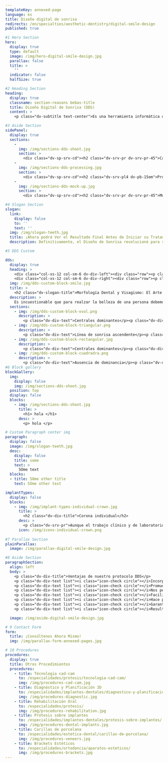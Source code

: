 ```yaml
---
templateKey: annexed-page
language: es
title: Diseño digital de sonrisa
redirects: /en/specialties/aesthetic-dentistry/digital-smile-design
published: true

#1 Hero Section
hero:
  display: true
  type: default
  image: /img/hero-digital-smile-design.jpg
  parallax: false
  title: >
    ''
  indicator: false
  halfSize: true

#2 Heading Section
heading:
  display: true
  classname: section-reasons bebas-title
  title: Diseño Digital de Sonrisa (DDS)
  content: >
    <p class="dv-subtitle text-center">Es una herramienta informática que nos permite, mediante un protocolo fotográfico digital, registrar y estudiar sus proporciones y rasgos dentofaciales, planificar su sonrisa ideal y simularla gráficamente.</p>

#3 Aside Section
sidePanel: 
  display: true
  sections: 
    - 
      img: /img/sections-dds-shoot.jpg
      section: > 
        <div class="dv-sp-srv-cd"><h2 class="dv-srv-pr dv-srv-pr-45">Captura de imágenes</h2><p class="dv-srv-pr dv-srv-pr-45">Estamos plenamente convencidos de que la fotografía clínica es para la Estética dental lo que la radiografía es para la Odontología en general. "Una imagen dice más que mil palabras" y "una fotografía muestra más de mil detalles".</p><p class="dv-srv-pr dv-srv-pr-45">Nos valemos de una cámara reflex digital para registrar la boca y la cara del paciente desde varios ángulos y perfiles. Para realizar un buen trabajo es indispensable que las fotografías intra y extraorales cuenten con alta resolución, buena iluminación, nitidez y profundidad de campo. Normalmente nos manejamos bajo formato JPG.</p></div>
    - 
      img: /img/sections-dds-processing.jpg
      section: > 
        <div class="dv-sp-srv-cd"><h2 class="dv-srv-pl4 dv-pb-15em">Procesamiento informático</h2><p class="dv-srv-pl dv-srv-pl-pr">Un software profesional de tratamiento de imágenes nos permite medir y modificar la posición, la forma y las dimensiones de dientes y encías con la finalidad de reproducir el mejor resultado estético posible, claro está, bajo el criterio de la proporción áurea <i>(1/1.618)</i> y siempre dentro de los límites biológicamente viables.</p><p class="dv-srv-pl dv-srv-pl-pr">En DENTAL VIP nunca utilizamos plantillas ni prototipos seriados. Nuestros diseños son completamente personalizados, realistas y ajustados a la verdadera condición clínica de la persona. <strong>¡Solo mostramos lo que verdaderamente podemos lograr!</strong></p></div>
    - 
      img: /img/sections-dds-mock-up.jpg
      section: >
        <div class="dv-sp-srv-cd"><h2 class="dv-srv-pr dv-srv-pr-45">Muck-up digital</h2><p class="dv-srv-pr dv-srv-pr-45">Es la proyección final, simulación y fotomontaje de la nueva sonrisa. En él, se podrán apreciar con detalle las bondades de todas y cada una de las intervenciones sugeridas por nuestro equipo de Especialistas. Si aún hubiese duda, procederíamos entonces a obtener un molde real de yeso para sobre él reproducir en cera de laboratorio el diseño contemplado y duplicarlo directamente en la boca del paciente con una resina acrílica especial. Esta férula o prototipo acrílico podrá ser utilizado hasta por una semana y sometido a la consideración de amigos y familiares cercanos.</p></div>

#4 Slogan Section
slogan:
  link:
    display: false
    to: ''
    text: ''
  img: /img/slogan-teeth.jpg
  title: ¡Ahora podrá Ver el Resultado Final Antes de Iniciar su Tratamiento!
  description: Definitivamente, el Diseño de Sonrisa revolucionó para siempre el estudio y ejercicio clínico de la Odontología Estética.

#5 DDS Custom

dds: 
  display: true
  heading: > 
    <div class="col-xs-12 col-sm-6 dv-div-left"><div class="row"><p class="dv-div-title dv-pb-15em">Aprobación y consentimiento</p><p class="dv-div-text">El concepto DDS involucra al paciente en el proceso de transformación de su propia sonrisa, haciéndole partícipe como co-diseñador del tratamiento y permitiéndole expresar sus expectativas al equipo de trabajo, para finalmente, lograr su conformidad absoluta y autorización para el procedimiento clínico.</p></div></div>
    <div class="col-xs-12 col-sm-6 dv-div-right"><div class="row"><p class="dv-div-title dv-pb-15em">Ejecución intraoral</p><p class="dv-div-text">Cirugía plástica periodontal, blanqueamiento dental, recontorneado estético, restauraciones adhesivas, carillas y coronas totalcerámicas son las intervenciones clínicas más comunes en un Diseño de Sonrisa. Por lo general, es necesaria la participación de dos o más Odontólogos Especialistas.</p></div></div>
  img: /img/dds-custom-block-smile.jpg
  title: > 
    <h2 class="dv-slogan-title">Morfología Dental y Visagismo: El Arte de Personalizar una Sonrisa</h2>
  description: > 
    Es incuestionable que para realzar la belleza de una persona debemos siempre procurar armonía entre su rostro, sus rasgos faciales y la forma de sus dientes. Pero con la técnica del Visagismo vamos aún más allá y buscamos proyectar la personalidad del paciente a través del patrón geométrico de su sonrisa. Hoy en día sabemos que nuestro entendimiento inconsciente y emocional tiende a asociar las formas ovales con caracteres sensibles y melancólicos, las formas triangulares con personas dinámicas y extrovertidas, las rectangulares con temperamentos fuertes y dominantes y las cuadradas con individuos serios y discretos.</p>
  sections:
    - img: /img/dds-custom-block-oval.png
      description: > 
        <p class="dv-div-text">Centrales dominantes</p><p class="dv-div-text">Caninos redondeados</p><p class="dv-div-text">Laterales delicados</p><p class="dv-div-text">Arco redondeado</p>
    - img: /img/dds-custom-block-triangular.png
      description: > 
        <p class="dv-div-text">Línea de sonrisa ascendente</p><p class="dv-div-text">Ejes convergentes</p><p class="dv-div-text">Caninos inclinados</p>
    - img: /img/dds-custom-block-rectangular.jpg
      description: > 
        <p class="dv-div-text">Centrales dominantes</p><p class="dv-div-text">Bordes incisales planos</p><p class="dv-div-text">Caninos agresivos</p><p class="dv-div-text">Ejes verticales</p>
    - img: /img/dds-custom-block-cuadradra.png
      description: > 
        <p class="dv-div-text">Ausencia de dominancia</p><p class="dv-div-text">Ejes divergentes</p><p class="dv-div-text">Disposición horizontal</p>
#6 Block gallery
blockGallery:
  img: 
    display: false
    img: /img/sections-dds-shoot.jpg
  position: top
  display: false
  blocks:
    - img: /img/sections-dds-shoot.jpg
      title: >
        <h1> hola </h1>
      desc: >
        <p> hola </p>

# Custom Paragraph center img
paragraph:
  display: false
  image: /img/slogan-teeth.jpg
  desc:
    display: false
    title: some
    text: >
      SOme text
  blocks:
  - title: SOme other title
    text: SOme other text

implantTypes:
  display: false
  blocks:
    - img: /img/implant-types-individual-crown.jpg
      title: >
        <h2 class="dv-div-title">Corona individual</h2>
      desc: >
        <p class="dv-srv-pr">Aunque el trabajo clínico y de laboratorio es mucho más complejo que el de una corona o funda dentosoportada <em>(sobre un diente natural)</em>, es la restauración más básica que se puede confeccionar sobre un implante oseointegrado. Están indicadas en casos de implantes unitarios y pueden ser de metal-porcelana, Disilicato de Litio u Óxido de Zirconio <em>(alta estética dental).</em></p>
      icon: /img/icons-individual-crown.png
      
#7 Parallax Section
plainParallax:
  image: /img/parallax-digital-smile-design.jpg

#8 Aside Section
paragraphSection:
  align: left
  body: >
    <p class="dv-div-title">Ventajas de nuestro protocolo DDS</p>
    <p class="dv-div-text list"><i class="icon-check circle"></i>Incorpora innovadoras e invalorables herramientas de diagnóstico y planificación terapéutica.</p>
    <p class="dv-div-text list"><i class="icon-check circle"></i>Promueve la activa y determinante participación del paciente en su tratamiento.</p>
    <p class="dv-div-text list"><i class="icon-check circle"></i>Nos permite experimentar con diferentes formas, tamaños y colores de dientes, antes de elegir los definitivos.</p>
    <p class="dv-div-text list"><i class="icon-check circle"></i>Facilita la comunicación e interacción entre nuestro equipo de Odontólogos.</p>
    <p class="dv-div-text list"><i class="icon-check circle"></i>Hace posible la transmisión de indicaciones gráficas exactas al técnico dental.</p>
    <p class="dv-div-text list"><i class="icon-check circle"></i>Garantiza que la confección de las restauraciones cerámicas indirectas sean reflejo fiel de nuestros deseos y criterios profesionales.</p>
    <p class="dv-div-text list"><i class="icon-check circle"></i>Resultados altamente predecibles, precisos y satisfactorios.</p>

  image: /img/aside-digital-smile-design.jpg

# 9 Contact Form
form:
  title: ¡Consúltenos Ahora Mismo!
  img: /img/parallax-form-annexed-pages.jpg

# 10 Procedures
procedures:
  display: true
  title: Otros Procedimientos
  procedures:
    - title: Técnologia cad-cam
      to: /especialidades/protesis/tecnologia-cad-cam/
      img: /img/procedures-cad-cam.jpg
    - title: Diagnóstico y Planificación 3D
      to: /especialidades/implantes-dentales/diagnostico-y-planificacion-3d/
      img: /img/procedures-diagnostic.jpg
    - title: Rehabilitación Oral
      to: /especialidades/protesis/
      img: /img/procedures-rehabilitation.jpg
    - title: Prótesis sobre implantes
      to: /especialidades/implantes-dentales/protesis-sobre-implantes/
      img: /img/procedures-dental-implants.jpg
    - title: Carillas de porcelana
      to: /especialidades/estetica-dental/carillas-de-porcelana/
      img: /img/procedures-veneers.jpg
    - title: Brackets Estéticos
      to: /especialidades/ortodoncia/aparatos-esteticos/
      img: /img/procedures-brackets.jpg
---
```

